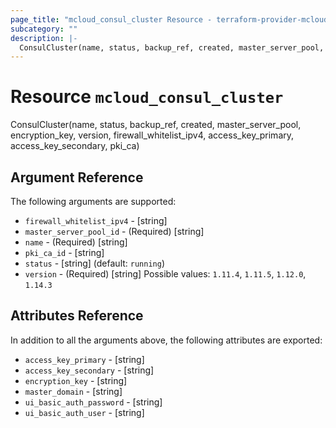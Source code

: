 ```yaml
---
page_title: "mcloud_consul_cluster Resource - terraform-provider-mcloud"
subcategory: ""
description: |-
  ConsulCluster(name, status, backup_ref, created, master_server_pool, encryption_key, version, firewall_whitelist_ipv4, access_key_primary, access_key_secondary, pki_ca)
---
```


# Resource `mcloud_consul_cluster`

ConsulCluster(name, status, backup_ref, created, master_server_pool, encryption_key, version, firewall_whitelist_ipv4, access_key_primary, access_key_secondary, pki_ca)



## Argument Reference

The following arguments are supported:

- `firewall_whitelist_ipv4` - [string]  
- `master_server_pool_id` - (Required) [string]  
- `name` - (Required) [string]  
- `pki_ca_id` - [string]  
- `status` - [string]   (default: `running`)
- `version` - (Required) [string] Possible values: `1.11.4`, `1.11.5`, `1.12.0`, `1.14.3` 

## Attributes Reference

In addition to all the arguments above, the following attributes are exported:

- `access_key_primary` - [string] 
- `access_key_secondary` - [string] 
- `encryption_key` - [string] 
- `master_domain` - [string] 
- `ui_basic_auth_password` - [string] 
- `ui_basic_auth_user` - [string] 